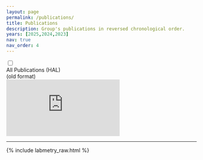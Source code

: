 ```yaml
---
layout: page
permalink: /publications/
title: Publications
description: Group's publications in reversed chronological order.
years: [2025,2024,2023]
nav: true
nav_order: 4
---
```


<div>
<input type="checkbox" id="toggle" class="toggleCheckbox" />
<div class="hcentered">
<label for="toggle" class="toggleContainer">
  <div>All Publications (HAL)</div>
  <div>(old format)</div>
</label>
</div>

<div id="toggleText">
  <div class="mode1">
    <iframe class="hal-iframe" onload="setTimeout(() => this.style.height = `${window.innerHeight - this.getBoundingClientRect().top}px`, 1)" src="https://haltools.archives-ouvertes.fr/Public/afficheRequetePubli.php?struct=1192312&amp;CB_auteur=oui&amp;CB_titre=oui&amp;CB_article=oui&amp;langue=Anglais&amp;tri_exp=annee_publi&amp;tri_exp2=typdoc&amp;tri_exp3=date_publi&amp;ordre_aff=TA&amp;Fen=Aff&amp;css=../css/VisuRubriqueEncadre.css" frameborder="0" scrolling="auto"></iframe>
  </div>
  <div class="mode2">

  <div id="labmetry">
    <hr/>
    {% include labmetry_raw.html %}
  </div>
  <script>
    people = [];
    {% for p in site.data.faculty %}people.push("{{p.firstname}}"[0] +  "\\. {{p.lastname}}");{% endfor %}
    {% for p in site.data.postdoc %}people.push("{{p.firstname}}"[0] +  "\\. {{p.lastname}}");{% endfor %}
    {% for p in site.data.phdstudents %}people.push("{{p.firstname}}"[0] +  "\\. {{p.lastname}}");{% endfor %}
    {% for p in site.data.formerpostdoc %}people.push("{{p.firstname}}"[0] +  "\\. {{p.lastname}}");{% endfor %}
    {% for p in site.data.formerphdstudents %}people.push("{{p.firstname}}"[0] +  "\\. {{p.lastname}}");{% endfor %}
    people = '('+people.join('|')+')'
    people = new RegExp(people, 'g')
  </script>
  <script>
    document.querySelectorAll('#exhaustive ul').forEach(ul => {
      const all = [...ul.querySelectorAll('li')]
      all.forEach(li => li.remove())
      const k = o => o.textContent.split('\n').join('')
        .replace(/^.*(CORE Ranking *: |IF *: [^ ]* \()/g, '! ')
        .replace(/^[^!]/g, 'zzz ') // unranked last
        .replace(/A\*/g, 'a') // A* is better than A
        .replace(/Q1/g, 'A2') // Q1 is better than B
        .replace(/Q2/g, 'B2') // Q2 is better than C
      console.log(ul, all, all.map(k))
      all.sort((a,b)=>k(a).localeCompare(k(b)))
      console.log(ul, all, all.map(k))
      all.forEach(li => {
        li.querySelectorAll('u').forEach(u => {u.outerHTML = u.innerHTML}) // remove underline
        li.innerHTML = li.innerHTML.replaceAll(people, '<u>$1</u>')
        ul.append(li)
      })
    })
  </script>

  <!--div class="publications">
    MANUALLY SELECTED, TOO MUCH MAINTENANCE, DROPPED

  {%- for y in page.years %}
    <h2 class="year">{{y}}</h2>
    {% bibliography -f publications -q @*[year={{y}}]* %}
  {% endfor %}

  </div-->
    
  </div>
</div>
</div>


<!-- _pages/publications.md -->


